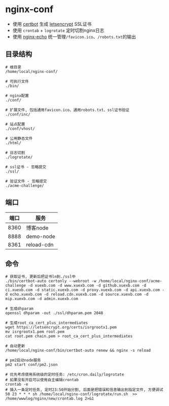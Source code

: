 # nginx-conf

- 使用 [certbot](https://github.com/certbot/certbot) 生成 [letsencrypt](https://letsencrypt.org/) SSL证书
- 使用 `crontab` + `logrotate` 定时切割nginx日志
- 使用 [nginx-echo](https://github.com/openresty/echo-nginx-module) 统一管理`/favicon.ico`、`/robots.txt`的输出

## 目录结构

```
# 根目录
/home/local/nginx-conf/

# 可执行文件
./bin/

# nginx配置
./conf/

# 扩展文件, 包括通用favicon.ico、通用robots.txt、ssl证书验证
./conf/inc/

# 站点配置
./conf/vhost/

# 公用静态文件
./html/

# 日志切割
./logrotate/

# ssl证书 - 忽略提交
./ssl/

# 验证文件 - 忽略提交
./acme-challenge/
```

## 端口

端口 | 服务
--- | ---
8360 | 博客node
8888 | demo-node
8361 | reload-cdn

## 命令

```
# 获取证书, 更新后把证书ln到./ssl中
./bin/certbot-auto certonly --webroot -w /home/local/nginx-conf/acme-challenge -d xuexb.com -d www.xuexb.com -d github.xuexb.com -d ci.xuexb.com -d static.xuexb.com -d proxy.xuexb.com -d api.xuexb.com -d echo.xuexb.com -d reload.cdn.xuexb.com -d source.xuexb.com -d mip.xuexb.com -d admin.xuexb.com

# 生成dhparam
openssl dhparam -out ./ssl/dhparam.pem 2048

# 生成root_ca_cert_plus_intermediates
wget https://letsencrypt.org/certs/isrgrootx1.pem
mv isrgrootx1.pem root.pem
cat root.pem chain.pem > root_ca_cert_plus_intermediates

# 自动更新
/home/local/nginx-conf/bin/certbot-auto renew && nginx -s reload

# pm2启动node服务
pm2 start conf/pm2.json

# 优先考虑使用系统级的定时任务: /etc/cron.daily/logrotate
# 如果没有开启可以使用自主编辑crontab
crontab -e
# 插入一条定时任务, 定时23:50开始分割, 后面是把错误和信息输出到指定文件, 方便调试
50 23 * * * sh /home/local/nginx-conf/logrotate/run.sh  >> /home/wwwlog/nginx/new/crontab.log 2>&1
```
